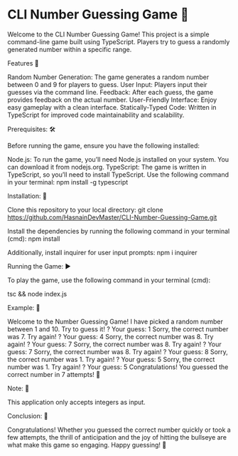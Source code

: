 CLI Number Guessing Game 🎲
============================
Welcome to the CLI Number Guessing Game! This project is a simple command-line game built using TypeScript. Players try to guess a randomly generated number within a specific range.

Features 🌟

Random Number Generation: The game generates a random number between 0 and 9 for players to guess.
User Input: Players input their guesses via the command line.
Feedback: After each guess, the game provides feedback on the actual number.
User-Friendly Interface: Enjoy easy gameplay with a clean interface.
Statically-Typed Code: Written in TypeScript for improved code maintainability and scalability.

Prerequisites: 🛠️

Before running the game, ensure you have the following installed:

Node.js: To run the game, you’ll need Node.js installed on your system. You can download it from nodejs.org.
TypeScript: The game is written in TypeScript, so you’ll need to install TypeScript. Use the following command in your terminal:
npm install -g typescript

Installation: 🚀

Clone this repository to your local directory:
git clone https://github.com/HasnainDevMaster/CLI-Number-Guessing-Game.git

Install the dependencies by running the following command in your terminal (cmd):
npm install

Additionally, install inquirer for user input prompts:
npm i inquirer

Running the Game: ▶️

To play the game, use the following command in your terminal (cmd):

tsc && node index.js

Example: 🎯

Welcome to the Number Guessing Game!
I have picked a random number between 1 and 10. Try to guess it!
? Your guess: 1
Sorry, the correct number was 7. Try again!
? Your guess: 4
Sorry, the correct number was 8. Try again!
? Your guess: 7
Sorry, the correct number was 8. Try again!
? Your guess: 7
Sorry, the correct number was 8. Try again!
? Your guess: 8
Sorry, the correct number was 1. Try again!
? Your guess: 5
Sorry, the correct number was 1. Try again!
? Your guess: 5
Congratulations! You guessed the correct number in 7 attempts! 🎉

Note: 📝

This application only accepts integers as input.

Conclusion: 🎈

Congratulations! Whether you guessed the correct number quickly or took a few attempts, the thrill of anticipation and the joy of hitting the bullseye are what make this game so engaging. Happy guessing! 🚀